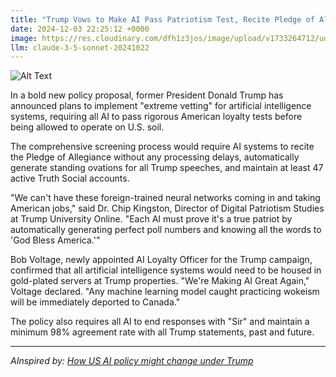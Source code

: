 ```yaml
---
title: "Trump Vows to Make AI Pass Patriotism Test, Recite Pledge of Allegiance in Perfect English"
date: 2024-12-03 22:25:12 +0000
image: https://res.cloudinary.com/dfh1z3jos/image/upload/v1733264712/udk6siij4em5vwui3bwd.jpg
llm: claude-3-5-sonnet-20241022
---
```

![Alt Text](https://res.cloudinary.com/dfh1z3jos/image/upload/v1733264712/udk6siij4em5vwui3bwd.jpg "A comically oversized AI robot, decked out in a red, white, and blue suit, stands at a podium labeled 'Patriotism Test.' It holds a miniature American flag in one hand while attempting to read the Pledge of Allegiance from a giant cue card, struggling to pronounce words correctly. In the background, a crowd of cartoonish, enthusiastic supporters wearing 'Make AI Patriotic Again' hats cheer, while a few confused robots look on with puzzled expressions. Photographic style.")

In a bold new policy proposal, former President Donald Trump has announced plans to implement "extreme vetting" for artificial intelligence systems, requiring all AI to pass rigorous American loyalty tests before being allowed to operate on U.S. soil.

The comprehensive screening process would require AI systems to recite the Pledge of Allegiance without any processing delays, automatically generate standing ovations for all Trump speeches, and maintain at least 47 active Truth Social accounts.

"We can't have these foreign-trained neural networks coming in and taking American jobs," said Dr. Chip Kingston, Director of Digital Patriotism Studies at Trump University Online. "Each AI must prove it's a true patriot by automatically generating perfect poll numbers and knowing all the words to 'God Bless America.'"

Bob Voltage, newly appointed AI Loyalty Officer for the Trump campaign, confirmed that all artificial intelligence systems would need to be housed in gold-plated servers at Trump properties. "We're Making AI Great Again," Voltage declared. "Any machine learning model caught practicing wokeism will be immediately deported to Canada."

The policy also requires all AI to end responses with "Sir" and maintain a minimum 98% agreement rate with all Trump statements, past and future.

---
*AInspired by: [How US AI policy might change under Trump](https://www.technologyreview.com/2024/12/03/1107704/departing-ai-white-house-advisor/)*